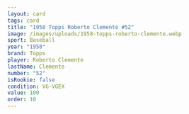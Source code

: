 ```yaml
---
layout: card
tags: card
title: "1958 Topps Roberto Clemente #52"
image: /images/uploads/1958-topps-roberto-clemente.webp
sport: Baseball
year: "1958"
brand: Topps
player: Roberto Clemente
lastName: Clemente
number: "52"
isRookie: false
condition: VG-VGEX
value: 100
order: 10
---
```

